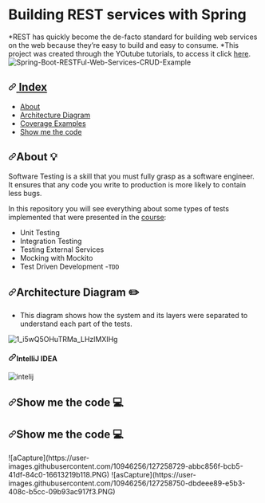 # Building REST services with Spring
 *REST has quickly become the de-facto standard for building web services on the web because they’re easy to build and easy to consume.
  *This project was created through the YOutube tutorials, to access it click <a href="https://www.youtube.com/watch?v=9SGDpanrc8U&t=1361s" rel="nofollow">here</a>.
  ![Spring-Boot-RESTFul-Web-Services-CRUD-Example](https://user-images.githubusercontent.com/10946256/127257073-e2c58056-59c3-4d36-a6b6-2fab93ec4aed.jpg) 
<h2>
<a id="user-content-index-pushpin" class="anchor" aria-hidden="true" href="#index-pushpin">
 <svg class="octicon octicon-link" viewBox="0 0 16 16" version="1.1" width="16" height="16" aria-hidden="true">
  <path fill-rule="evenodd" d="M7.775 3.275a.75.75 0 001.06 1.06l1.25-1.25a2 2 0 112.83 2.83l-2.5 2.5a2 2 0 01-2.83 0 .75.75 0 00-1.06 1.06 3.5 3.5 0 004.95 0l2.5-2.5a3.5 3.5 0 00-4.95-4.95l-1.25 1.25zm-4.69 9.64a2 2 0 010-2.83l2.5-2.5a2 2 0 012.83 0 .75.75 0 001.06-1.06 3.5 3.5 0 00-4.95 0l-2.5 2.5a3.5 3.5 0 004.95 4.95l1.25-1.25a.75.75 0 00-1.06-1.06l-1.25 1.25a2 2 0 01-2.83 0z">
  </path>
 </svg>
 Index
 </a>
 </h2>
 <ul>
<li><a href="#about">About</a></li>
<li><a href="#architecture">Architecture Diagram</a></li>
<li><a href="#coverage">Coverage Examples</a></li>
<li><a href="#code">Show me the code</a></li>
</ul>
<h2><a id="user-content-about--bulb" class="anchor" aria-hidden="true" href="#about--bulb"><svg class="octicon octicon-link" viewBox="0 0 16 16" version="1.1" width="16" height="16" aria-hidden="true"><path fill-rule="evenodd" d="M7.775 3.275a.75.75 0 001.06 1.06l1.25-1.25a2 2 0 112.83 2.83l-2.5 2.5a2 2 0 01-2.83 0 .75.75 0 00-1.06 1.06 3.5 3.5 0 004.95 0l2.5-2.5a3.5 3.5 0 00-4.95-4.95l-1.25 1.25zm-4.69 9.64a2 2 0 010-2.83l2.5-2.5a2 2 0 012.83 0 .75.75 0 001.06-1.06 3.5 3.5 0 00-4.95 0l-2.5 2.5a3.5 3.5 0 004.95 4.95l1.25-1.25a.75.75 0 00-1.06-1.06l-1.25 1.25a2 2 0 01-2.83 0z"></path></svg></a>About <a name="user-content-about"></a> <g-emoji class="g-emoji" alias="bulb" fallback-src="https://github.githubassets.com/images/icons/emoji/unicode/1f4a1.png">💡</g-emoji></h2>
<p>Software Testing is a skill that you must fully grasp as a software engineer. It ensures that any code you write to production is more likely to contain less bugs.</p>
<p>In this repository you will see everything about some types of tests implemented that were presented in the <a href="https://amigoscode.com/courses/software-testing" rel="nofollow">course</a>:</p>
<ul>
<li>Unit Testing</li>
<li>Integration Testing</li>
<li>Testing External Services</li>
<li>Mocking with Mockito</li>
<li>Test Driven Development -<code>TDD</code></li>
</ul>
<h2><a id="user-content-architecture-diagram--pencil2" class="anchor" aria-hidden="true" href="#architecture-diagram--pencil2"><svg class="octicon octicon-link" viewBox="0 0 16 16" version="1.1" width="16" height="16" aria-hidden="true"><path fill-rule="evenodd" d="M7.775 3.275a.75.75 0 001.06 1.06l1.25-1.25a2 2 0 112.83 2.83l-2.5 2.5a2 2 0 01-2.83 0 .75.75 0 00-1.06 1.06 3.5 3.5 0 004.95 0l2.5-2.5a3.5 3.5 0 00-4.95-4.95l-1.25 1.25zm-4.69 9.64a2 2 0 010-2.83l2.5-2.5a2 2 0 012.83 0 .75.75 0 001.06-1.06 3.5 3.5 0 00-4.95 0l-2.5 2.5a3.5 3.5 0 004.95 4.95l1.25-1.25a.75.75 0 00-1.06-1.06l-1.25 1.25a2 2 0 01-2.83 0z"></path></svg></a>Architecture Diagram <a name="user-content-architecture"></a> <g-emoji class="g-emoji" alias="pencil2" fallback-src="https://github.githubassets.com/images/icons/emoji/unicode/270f.png">✏️</g-emoji></h2>
<ul>
<li>This diagram shows how the system and its layers were separated to understand each part of the tests.
</li>
</ul>

![1_i5wQ5OHuTRMa_LHzlMXIHg](https://user-images.githubusercontent.com/10946256/127258640-caf8ac12-5c2a-40bf-bc43-64cf01d5736f.png)

<h4><a id="user-content-intellij-idea" class="anchor" aria-hidden="true" href="#intellij-idea"><svg class="octicon octicon-link" viewBox="0 0 16 16" version="1.1" width="16" height="16" aria-hidden="true"><path fill-rule="evenodd" d="M7.775 3.275a.75.75 0 001.06 1.06l1.25-1.25a2 2 0 112.83 2.83l-2.5 2.5a2 2 0 01-2.83 0 .75.75 0 00-1.06 1.06 3.5 3.5 0 004.95 0l2.5-2.5a3.5 3.5 0 00-4.95-4.95l-1.25 1.25zm-4.69 9.64a2 2 0 010-2.83l2.5-2.5a2 2 0 012.83 0 .75.75 0 001.06-1.06 3.5 3.5 0 00-4.95 0l-2.5 2.5a3.5 3.5 0 004.95 4.95l1.25-1.25a.75.75 0 00-1.06-1.06l-1.25 1.25a2 2 0 01-2.83 0z"></path></svg></a>IntelliJ IDEA</h4>

![intelij](https://user-images.githubusercontent.com/10946256/127258691-af62823b-c0d2-4a62-b0ca-91c7430b044a.PNG)


<h2><a id="user-content-show-me-the-code--computer" class="anchor" aria-hidden="true" href="#show-me-the-code--computer"><svg class="octicon octicon-link" viewBox="0 0 16 16" version="1.1" width="16" height="16" aria-hidden="true"><path fill-rule="evenodd" d="M7.775 3.275a.75.75 0 001.06 1.06l1.25-1.25a2 2 0 112.83 2.83l-2.5 2.5a2 2 0 01-2.83 0 .75.75 0 00-1.06 1.06 3.5 3.5 0 004.95 0l2.5-2.5a3.5 3.5 0 00-4.95-4.95l-1.25 1.25zm-4.69 9.64a2 2 0 010-2.83l2.5-2.5a2 2 0 012.83 0 .75.75 0 001.06-1.06 3.5 3.5 0 00-4.95 0l-2.5 2.5a3.5 3.5 0 004.95 4.95l1.25-1.25a.75.75 0 00-1.06-1.06l-1.25 1.25a2 2 0 01-2.83 0z"></path></svg></a>Show me the code <a name="user-content-code"></a> <g-emoji class="g-emoji" alias="computer" fallback-src="https://github.githubassets.com/images/icons/emoji/unicode/1f4bb.png">💻</g-emoji></h2>
<h2><a id="user-content-show-me-the-code--computer" class="anchor" aria-hidden="true" href="#show-me-the-code--computer"><svg class="octicon octicon-link" viewBox="0 0 16 16" version="1.1" width="16" height="16" aria-hidden="true"><path fill-rule="evenodd" d="M7.775 3.275a.75.75 0 001.06 1.06l1.25-1.25a2 2 0 112.83 2.83l-2.5 2.5a2 2 0 01-2.83 0 .75.75 0 00-1.06 1.06 3.5 3.5 0 004.95 0l2.5-2.5a3.5 3.5 0 00-4.95-4.95l-1.25 1.25zm-4.69 9.64a2 2 0 010-2.83l2.5-2.5a2 2 0 012.83 0 .75.75 0 001.06-1.06 3.5 3.5 0 00-4.95 0l-2.5 2.5a3.5 3.5 0 004.95 4.95l1.25-1.25a.75.75 0 00-1.06-1.06l-1.25 1.25a2 2 0 01-2.83 0z"></path></svg></a>Show me the code <a name="user-content-code"></a> <g-emoji class="g-emoji" alias="computer" fallback-src="https://github.githubassets.com/images/icons/emoji/unicode/1f4bb.png">💻</g-emoji></h2>
![aCapture](https://user-images.githubusercontent.com/10946256/127258729-abbc856f-bcb5-41df-84c0-16613219b118.PNG)
![asCapture](https://user-images.githubusercontent.com/10946256/127258750-dbdeee89-e5b3-408c-b5cc-09b93ac917f3.PNG)



